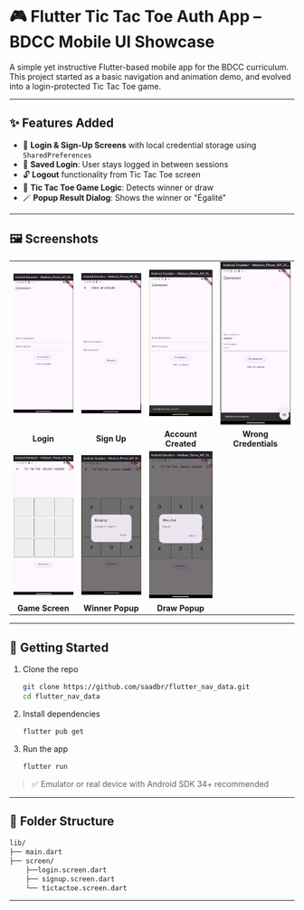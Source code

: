 # 🎮 Flutter Tic Tac Toe Auth App – BDCC Mobile UI Showcase

A simple yet instructive Flutter-based mobile app for the BDCC curriculum. This project started as a basic navigation and animation demo, and evolved into a login-protected Tic Tac Toe game.

---

## ✨ Features Added

- 🔐 **Login & Sign-Up Screens** with local credential storage using `SharedPreferences`
- 💾 **Saved Login**: User stays logged in between sessions
- 🔓 **Logout** functionality from Tic Tac Toe screen
- 🎯 **Tic Tac Toe Game Logic**: Detects winner or draw
- 🪄 **Popup Result Dialog**: Shows the winner or "Égalité"

---

## 🖼️ Screenshots

<table>
  <tr>
    <td><img src="screenshots/Screenshot 2025-06-28 133022.png" width="200"/></td>
    <td><img src="screenshots/Screenshot 2025-06-28 133029.png" width="200"/></td>
    <td><img src="screenshots/Screenshot 2025-06-28 133051.png" width="200"/></td>
    <td><img src="screenshots/Screenshot 2025-06-28 133112.png" width="200"/></td>
  </tr>
  <tr>
    <td align="center"><b>Login</b></td>
    <td align="center"><b>Sign Up</b></td>
    <td align="center"><b>Account Created</b></td>
    <td align="center"><b>Wrong Credentials</b></td>
  </tr>
  <tr>
    <td><img src="screenshots/Screenshot 2025-06-28 133124.png" width="200"/></td>
    <td><img src="screenshots/Screenshot 2025-06-28 133139.png" width="200"/></td>
    <td><img src="screenshots/Screenshot 2025-06-28 133157.png" width="200"/></td>
  </tr>
  <tr>
    <td align="center"><b>Game Screen</b></td>
    <td align="center"><b>Winner Popup</b></td>
    <td align="center"><b>Draw Popup</b></td>
  </tr>
</table>

---

## 🚀 Getting Started

1. Clone the repo  
   ```bash
   git clone https://github.com/saadbr/flutter_nav_data.git
   cd flutter_nav_data
   ```

2. Install dependencies  
   ```bash
   flutter pub get
   ```

3. Run the app  
   ```bash
   flutter run
   ```

> ✅ Emulator or real device with Android SDK 34+ recommended

---

## 📁 Folder Structure

```
lib/
├── main.dart
├── screen/
    ├──login.screen.dart
    ├── signup.screen.dart
    └── tictactoe.screen.dart
```

---

 
